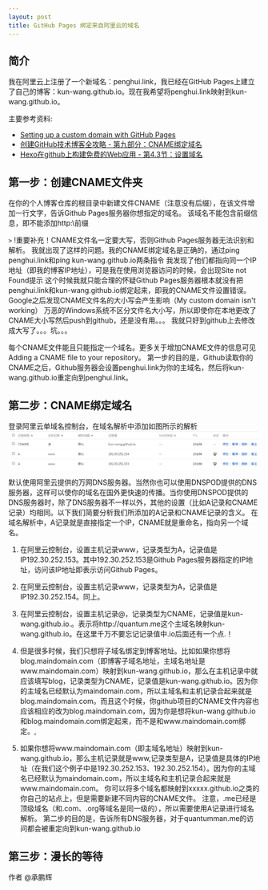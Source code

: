 ```yaml
---
layout: post
title: GitHub Pages 绑定来自阿里云的域名
---
```


## 简介
我在阿里云上注册了一个新域名：penghui.link，我已经在GitHub Pages上建立了自己的博客：kun-wang.github.io。现在我希望将penghui.link映射到kun-wang.github.io。

主要参考资料:

* <a href="https://help.github.com/articles/setting-up-a-custom-domain-with-github-pages/">Setting up a custom domain with GitHub Pages</a>
* <a href="http://blog.csdn.net/renfufei/article/details/37725057">创建GitHub技术博客全攻略 - 第九部分：CNAME绑定域名</a>
* <a href="http://blog.fens.me/hexo-blog-github/">Hexo在github上构建免费的Web应用 - 第4.3节：设置域名</a>

## 第一步：创建CNAME文件夹
在你的个人博客仓库的根目录中新建文件CNAME（注意没有后缀），在该文件增加一行文字，告诉Github Pages服务器你想指定的域名。
该域名不能包含前缀信息，即不能添加http:\\前缀

`>` !重要补充！CNAME文件名一定要大写，否则Github Pages服务器无法识别和解析。
我就出现了这样的问题。我的CNAME绑定域名是正确的，通过ping penghui.link和ping kun-wang.github.io两条指令
我发现了他们都指向同一个IP地址（即我的博客IP地址），可是我在使用浏览器访问的时候，会出现Site not Found提示
这个时候我就只能合理的怀疑Github Pages服务器根本就没有把penghui.link和kun-wang.github.io绑定起来，即我的CNAME文件设置错误。
Google之后发现CNAME文件名的大小写会产生影响（My custom domain isn't working）
万恶的Windows系统不区分文件名大小写，所以即使你在本地更改了CNAME大小写然后push到github，还是没有用。。。
我就只好到github上去修改成大写了。。。坑。。。

每个CNAME文件能且只能指定一个域名。更多关于增加CNAME文件的信息可见Adding a CNAME file to your repository。
第一步的目的是，Github读取你的CNAME之后，Github服务器会设置penghui.link为你的主域名，然后将kun-wang.github.io重定向到penghui.link。

## 第二步：CNAME绑定域名
登录阿里云单域名控制台，在域名解析中添加如图所示的解析
<img src='/assets/images/github.png'>

默认使用阿里云提供的万网DNS服务器。当然你也可以使用DNSPOD提供的DNS服务器，这样可以使你的域名在国外更快速的传播。当你使用DNSPOD提供的DNS服务器时，除了DNS服务器不一样以外，其他的设置（比如A记录和CNAME记录）均相同。以下我们简要分析我们所添加的A记录和CNAME记录的含义。
在域名解析中，A记录就是直接指定一个IP，CNAME就是重命名，指向另一个域名。

1. 在阿里云控制台，设置主机记录www，记录类型为A，记录值是IP192.30.252.153。其中192.30.252.153是Github Pages服务器指定的IP地址，访问该IP地址即表示访问Github Pages。

2. 在阿里云控制台，设置主机记录www，记录类型为A，记录值是IP192.30.252.154。同上。

3. 在阿里云控制台，设置主机记录@，记录类型为CNAME，记录值是kun-wang.github.io.。表示将http://quantum.me这个主域名映射kun-wang.github.io。在这里千万不要忘记记录值中.io后面还有一个点.！

4. 但是很多时候，我们只想将子域名绑定到博客地址。比如如果你想将blog.maindomain.com（即博客子域名地址，主域名地址是www.maindomain.com）映射到kun-wang.github.io，那么在主机记录中就应该填写blog，记录类型为CNAME，记录值是kun-wang.github.io。因为你的主域名已经默认为maindomain.com，所以主域名和主机记录合起来就是blog.maindomain.com。而且这个时候，你github项目的CNAME文件内容也应该相应的改为blog.maindomain.com，因为你是想将kun-wang.github.io和blog.maindomain.com绑定起来，而不是和www.maindomain.com绑定。,

5. 如果你想将www.maindomain.com（即主域名地址）映射到kun-wang.github.io，那么主机记录就是www,记录类型是A，记录值是具体的IP地址（在我们这个例子中是192.30.252.153、192.30.252.154）。因为你的主域名已经默认为maindomain.com，所以主域名和主机记录合起来就是www.maindomain.com。
你可以将多个域名都映射到xxxxx.github.io之类的你自己的站点上，但是需要新建不同内容的CNAME文件。
注意，.me已经是顶级域名（和.com、.org等域名是同一级的），所以需要使用A记录进行域名解析。
第二步的目的是，告诉所有DNS服务器，对于quantumman.me的访问都会被重定向到kun-wang.github.io

## 第三步：漫长的等待

作者
@承鹏辉  


